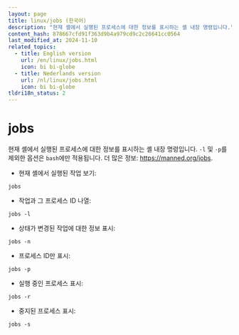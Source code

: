 ```yaml
---
layout: page
title: linux/jobs (한국어)
description: "현재 셸에서 실행된 프로세스에 대한 정보를 표시하는 셸 내장 명령입니다."
content_hash: 878667cfd91f363d9b4a979cd9c2c26641cc0564
last_modified_at: 2024-11-10
related_topics:
  - title: English version
    url: /en/linux/jobs.html
    icon: bi bi-globe
  - title: Nederlands version
    url: /nl/linux/jobs.html
    icon: bi bi-globe
tldri18n_status: 2
---
```

# jobs

현재 셸에서 실행된 프로세스에 대한 정보를 표시하는 셸 내장 명령입니다.
`-l` 및 `-p`를 제외한 옵션은 `bash`에만 적용됩니다.
더 많은 정보: <https://manned.org/jobs>.

- 현재 셸에서 실행된 작업 보기:

`jobs`

- 작업과 그 프로세스 ID 나열:

`jobs -l`

- 상태가 변경된 작업에 대한 정보 표시:

`jobs -n`

- 프로세스 ID만 표시:

`jobs -p`

- 실행 중인 프로세스 표시:

`jobs -r`

- 중지된 프로세스 표시:

`jobs -s`
